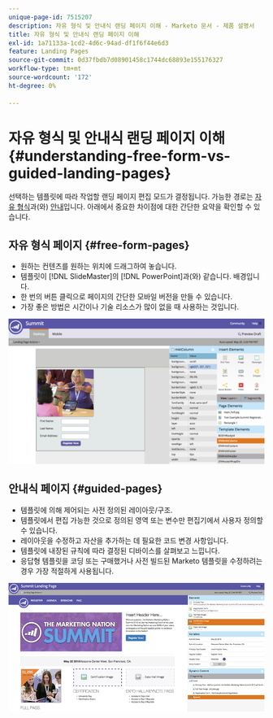 ```yaml
---
unique-page-id: 7515207
description: 자유 형식 및 안내식 랜딩 페이지 이해 - Marketo 문서 - 제품 설명서
title: 자유 형식 및 안내식 랜딩 페이지 이해
exl-id: 1a71133a-1cd2-4d6c-94ad-df1f6f44e6d3
feature: Landing Pages
source-git-commit: 0d37fbdb7d08901458c1744dc68893e155176327
workflow-type: tm+mt
source-wordcount: '172'
ht-degree: 0%

---
```


# 자유 형식 및 안내식 랜딩 페이지 이해 {#understanding-free-form-vs-guided-landing-pages}

선택하는 템플릿에 따라 작업할 랜딩 페이지 편집 모드가 결정됩니다. 가능한 경로는 [자유 형식](/help/marketo/product-docs/demand-generation/landing-pages/free-form-landing-pages/create-a-free-form-landing-page.md)과(와) [안내](/help/marketo/product-docs/demand-generation/landing-pages/guided-landing-pages/create-a-guided-landing-page.md)입니다. 아래에서 중요한 차이점에 대한 간단한 요약을 확인할 수 있습니다.

## 자유 형식 페이지 {#free-form-pages}

* 원하는 컨텐츠를 원하는 위치에 드래그하여 놓습니다.
* 템플릿이 [!DNL SlideMaster]의 [!DNL PowerPoint]과(와) 같습니다. 배경입니다.
* 한 번의 버튼 클릭으로 페이지의 간단한 모바일 버전을 만들 수 있습니다.
* 가장 좋은 방법은 시간이나 기술 리소스가 많이 없을 때 사용하는 것입니다.

![](assets/image2015-5-20-17-3a50-3a53.png)

## 안내식 페이지 {#guided-pages}

* 템플릿에 의해 제어되는 사전 정의된 레이아웃/구조.
* 템플릿에서 편집 가능한 것으로 정의된 영역 또는 변수만 편집기에서 사용자 정의할 수 있습니다.
* 레이아웃을 수정하고 자산을 추가하는 데 필요한 코드 변경 사항입니다.
* 템플릿에 내장된 규칙에 따라 결정된 디바이스를 살펴보고 느낍니다.
* 응답형 템플릿을 코딩 또는 구매했거나 사전 빌드된 Marketo 템플릿을 수정하려는 경우 가장 적절하게 사용됩니다.

![](assets/two-1.png)
